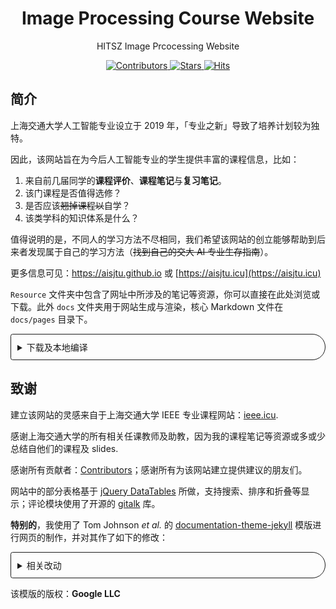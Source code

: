 <h1 align="center">
Image Processing Course Website
</h1>
<p align="center">
HITSZ Image Prcocessing Website
</p>
<p align="center">
  <a href='https://gitHub.com/aisjtu/aisjtu.github.io/graphs/contributors/'>
    <img src='https://img.shields.io/github/contributors-anon/aisjtu/aisjtu.github.io?style=flat&color=red' alt='Contributors'>
  </a>
  <a href="https://gitHub.com/aisjtu/aisjtu.github.io/stargazers">
    <img alt="Stars" src="https://img.shields.io/github/stars/aisjtu/aisjtu.github.io?style=flat&color=blue">
  </a>
  <a href="http://hits.dwyl.com/aisjtu/aisjtugithubio">
    <img alt="Hits" src="https://hits.dwyl.com/aisjtu/aisjtu.github.io.svg?style=flat">
  </a>
</p>

## 简介

上海交通大学人工智能专业设立于 2019 年，「专业之新」导致了培养计划较为独特。

因此，该网站旨在为今后人工智能专业的学生提供丰富的课程信息，比如：

1. 来自前几届同学的**课程评价**、**课程笔记**与**复习笔记**。
2. 该门课程是否值得选修？
3. 是否应该~~翘掉课程以~~自学？
4. 该类学科的知识体系是什么？

值得说明的是，不同人的学习方法不尽相同，我们希望该网站的创立能够帮助到后来者发现属于自己的学习方法（~~找到自己的交大 AI 专业生存指南~~）。

更多信息可见：https://aisjtu.github.io 或 [https://aisjtu.icu](https://aisjtu.icu)

`Resource` 文件夹中包含了网址中所涉及的笔记等资源，你可以直接在此处浏览或下载。此外 `docs` 文件夹用于网站生成与渲染，核心 Markdown 文件在 `docs/pages` 目录下。

<details style='padding: 10px; border-radius:5px 30px 30px 5px; border-style: solid; border-width: 1px;'>
  <summary>下载及本地编译</summary>
  <ol>
    <li>
      克隆该库：
      <pre>git clone https://github.com/aisjtu/aisjtu.github.io.git</pre>
    <li>
      移动到对应文件夹：
      <pre>cd aisjtu.github.io/docs</pre>
    </li>
    <li>
      渲染：
      <pre>bash run_server.sh</pre>
    </li>
    <li>
      在浏览器中输入终端输出的链接后，即可在本地进行实时预览
    </li>
  </ol>
</details>

## 致谢

建立该网站的灵感来自于上海交通大学 IEEE 专业课程网站：[ieee.icu](https://ieee.icu/#/).

感谢上海交通大学的所有相关任课教师及助教，因为我的课程笔记等资源或多或少总结自他们的课程及 slides.

感谢所有贡献者：[Contributors](https://gitHub.com/aisjtu/aisjtu.github.io/graphs/contributors/)；感谢所有为该网站建立提供建议的朋友们。

网站中的部分表格基于 [jQuery DataTables](https://www.datatables.net) 所做，支持搜索、排序和折叠等显示；评论模块使用了开源的 [gitalk](https://github.com/gitalk/gitalk/) 库。

**特别的**，我使用了 Tom Johnson *et al.* 的 [documentation-theme-jekyll](https://github.com/tomjoht/documentation-theme-jekyll) 模版进行网页的制作，并对其作了如下的修改：

<details style='padding: 10px; border-radius:5px 30px 30px 5px; border-style: solid; border-width: 1px;'>
  <summary>相关改动</summary>
  <ol>
    <li>
      为了更好地适应中文字体，修改了路径 <code>docs/css/</code> 中的 <code>customstyles.css</code> 文件。
    <li>
      修改了 <code>topnav</code> 中 Search 框、搜索结果框的大小，以更好的适配中文。
    </li>
    <li>
      在路径 <code>docs/_includes</code> 中加入了 <code>pdf.html</code> 文件，调用该文件可以实现网页嵌入。
    </li>
    <li>
      同上一条，加入了 <code>download.html</code> 文件，可以简洁的插入“下载 Button”.
    </li>
    <li>
      原模版中使用 <a href="https://commento.io">Commento</a> 进行评论，我们将其更改为了免费开源的的 <a href="https://github.com/gitalk/gitalk/">gitalk</a>。换言之，在 <code>docs/_includes</code> 中加入了 <code>gitalk.html</code> 文件。
    </li>
    <li>
      在 <a href="https://github.com/Bluixe?tab=repositories">@Bluxie</a> 的帮助下，我优化了手机版 (@media) 下的搜索框，修改了 <code>customstyles.css</code> 文件中 “navbar breakpoint so that it converts to hamburger earlier” 部分。
    </li>
  </ol>
</details>

该模版的版权：**Google LLC**

